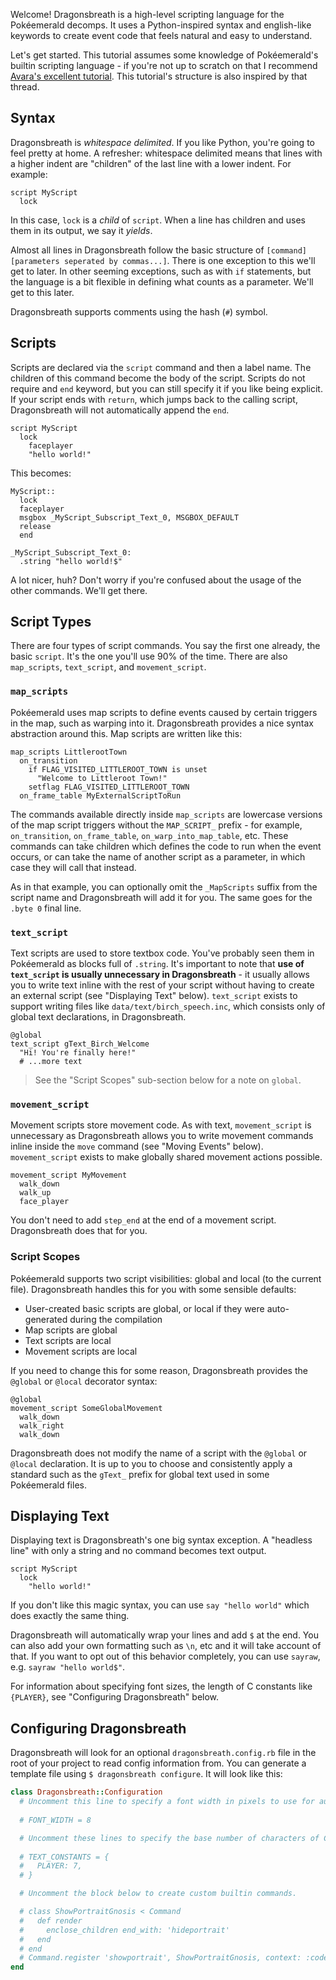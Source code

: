 Welcome! Dragonsbreath is a high-level scripting language for the Pokéemerald decomps. It uses a Python-inspired syntax and english-like keywords to create event code that feels natural and easy to understand.

Let's get started. This tutorial assumes some knowledge of Pokéemerald's builtin scripting language - if you're not up to scratch on that I recommend [Avara's excellent tutorial](https://www.pokecommunity.com/showthread.php?t=416800). This tutorial's structure is also inspired by that thread.

## Syntax
Dragonsbreath is *whitespace delimited*. If you like Python, you're going to feel pretty at home. A refresher: whitespace delimited means that lines with a higher indent are "children" of the last line with a lower indent. For example:

```
script MyScript
  lock
```

In this case, `lock` is a *child* of `script`. When a line has children and uses them in its output, we say it *yields*.

Almost all lines in Dragonsbreath follow the basic structure of `[command] [parameters seperated by commas...]`. There is one exception to this we'll get to later. In other seeming exceptions, such as with `if` statements, but the language is a bit flexible in defining what counts as a parameter. We'll get to this later.

Dragonsbreath supports comments using the hash (`#`) symbol.

## Scripts
Scripts are declared via the `script` command and then a label name. The children of this command become the body of the script. Scripts do not require and `end` keyword, but you can still specify it if you like being explicit. If your script ends with `return`, which jumps back to the calling script, Dragonsbreath will not automatically append the `end`.

```
script MyScript
  lock
    faceplayer
    "hello world!"
```

This becomes:
```
MyScript::
  lock
  faceplayer
  msgbox _MyScript_Subscript_Text_0, MSGBOX_DEFAULT
  release
  end

_MyScript_Subscript_Text_0:
  .string "hello world!$"
```

A lot nicer, huh? Don't worry if you're confused about the usage of the other commands. We'll get there.

## Script Types
There are four types of script commands. You say the first one already, the basic `script`. It's the one you'll use 90% of the time. There are also `map_scripts`, `text_script`, and `movement_script`.

### `map_scripts`
Pokéemerald uses map scripts to define events caused by certain triggers in the map, such as warping into it. Dragonsbreath provides a nice syntax abstraction around this. Map scripts are written like this:

```
map_scripts LittlerootTown
  on_transition
    if FLAG_VISITED_LITTLEROOT_TOWN is unset
      "Welcome to Littleroot Town!"
    setflag FLAG_VISITED_LITTLEROOT_TOWN
  on_frame_table MyExternalScriptToRun
```

The commands available directly inside `map_scripts` are lowercase versions of the map script triggers without the `MAP_SCRIPT_` prefix - for example, `on_transition`, `on_frame_table`, `on_warp_into_map_table`, etc. These commands can take children which defines the code to run when the event occurs, or can take the name of another script as a parameter, in which case they will call that instead.

As in that example, you can optionally omit the `_MapScripts` suffix from the script name and Dragonsbreath will add it for you. The same goes for the `.byte 0` final line.

### `text_script`
Text scripts are used to store textbox code. You've probably seen them in Pokéemerald as blocks full of `.string`. It's important to note that **use of `text_script` is usually unnecessary in Dragonsbreath** - it usually allows you to write text inline with the rest of your script without having to create an external script (see "Displaying Text" below). `text_script` exists to support writing files like `data/text/birch_speech.inc`, which consists only of global text declarations, in Dragonsbreath.

```
@global
text_script gText_Birch_Welcome
  "Hi! You're finally here!"
  # ...more text
```

> See the "Script Scopes" sub-section below for a note on `global`.

### `movement_script`
Movement scripts store movement code. As with text, `movement_script` is unnecessary as Dragonsbreath allows you to write movement commands inline inside the `move` command (see "Moving Events" below). `movement_script` exists to make globally shared movement actions possible.

```
movement_script MyMovement
  walk_down
  walk_up
  face_player
```

You don't need to add `step_end` at the end of a movement script. Dragonsbreath does that for you.

### Script Scopes
Pokéemerald supports two script visibilities: global and local (to the current file). Dragonsbreath handles this for you with some sensible defaults:

- User-created basic scripts are global, or local if they were auto-generated during the compilation
- Map scripts are global
- Text scripts are local
- Movement scripts are local

If you need to change this for some reason, Dragonsbreath provides the `@global` or `@local` decorator syntax:

```
@global
movement_script SomeGlobalMovement
  walk_down
  walk_right
  walk_down
```

Dragonsbreath does not modify the name of a script with the `@global` or `@local` declaration. It is up to you to choose and consistently apply a standard such as the  `gText_` prefix for global text used in some Pokéemerald files.

## Displaying Text
Displaying text is Dragonsbreath's one big syntax exception. A "headless line" with only a string and no command becomes text output.

```
script MyScript
  lock
    "hello world!"
```
If you don't like this magic syntax, you can use `say "hello world"` which does exactly the same thing.

Dragonsbreath will automatically wrap your lines and add `$` at the end. You can also add your own formatting such as `\n`, etc and it will take account of that. If you want to opt out of this behavior completely, you can use `sayraw`, e.g. `sayraw "hello world$"`.

For information about specifying font sizes, the length of C constants like `{PLAYER}`, see "Configuring Dragonsbreath" below.

## Configuring Dragonsbreath
Dragonsbreath will look for an optional `dragonsbreath.config.rb` file in the root of your project to read config information from. You can generate a template file using `$ dragonsbreath configure`. It will look like this:

```ruby
class Dragonsbreath::Configuration
  # Uncomment this line to specify a font width in pixels to use for auto-wrapping text.
  
  # FONT_WIDTH = 8

  # Uncomment these lines to specify the base number of characters of C constants like {PLAYER}. If an unspecified constant is used in text, Dragonsbreath will always try to wrap the line after words containing it.
  
  # TEXT_CONSTANTS = {
  #   PLAYER: 7,
  # }

  # Uncomment the block below to create custom builtin commands.

  # class ShowPortraitGnosis < Command
  #   def render
  #     enclose_children end_with: 'hideportrait'
  #   end
  # end
  # Command.register 'showportrait', ShowPortraitGnosis, context: :code
end 